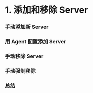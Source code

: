 # 1. 添加和移除 Server

### 手动添加新 Server

### 用 Agent 配置添加 Server

### 手动移除 Server

### 手动强制移除

### 总结



